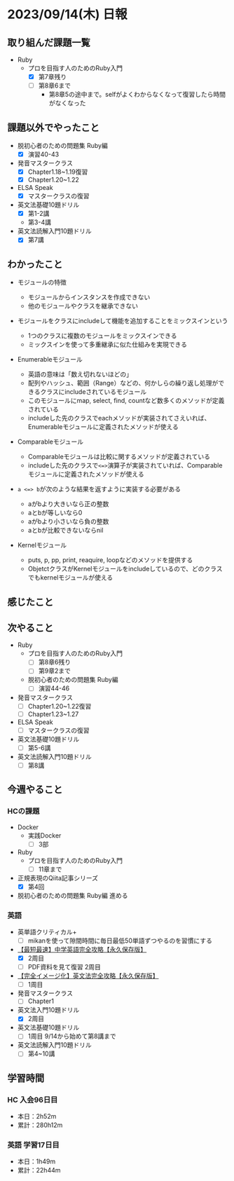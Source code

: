 # 2023/09/14(木) 日報

## 取り組んだ課題一覧

- Ruby
  - プロを目指す人のためのRuby入門
    - [x] 第7章残り
    - [ ] 第8章6まで
      - 第8章5の途中まで。selfがよくわからなくなって復習したら時間がなくなった

## 課題以外でやったこと

- 脱初心者のための問題集 Ruby編
  - [x] 演習40-43

- 発音マスタークラス
  - [x] Chapter1.18~1.19復習
  - [x] Chapter1.20~1.22
- ELSA Speak
  - [x] マスタークラスの復習
- 英文法基礎10題ドリル
  - [x] 第1-2講
  - 第3-4講
- 英文法読解入門10題ドリル
  - [x] 第7講

## わかったこと

- モジュールの特徴
  - モジュールからインスタンスを作成できない
  - 他のモジュールやクラスを継承できない

- モジュールをクラスにincludeして機能を追加することをミックスインという
  - 1つのクラスに複数のモジュールをミックスインできる
  - ミックスインを使って多重継承に似た仕組みを実現できる

- Enumerableモジュール
  - 英語の意味は「数え切れないほどの」
  - 配列やハッシュ、範囲（Range）などの、何かしらの繰り返し処理ができるクラスにincludeされているモジュール
  - このモジュールにmap, select, find, countなど数多くのメソッドが定義されている
  - includeした先のクラスでeachメソッドが実装されてさえいれば、Enumerableモジュールに定義されたメソッドが使える

- Comparableモジュール
  - Comparableモジュールは比較に関するメソッドが定義されている
  - includeした先のクラスで`<=>`演算子が実装されていれば、Comparableモジュールに定義されたメソッドが使える

- `a <=> b`が次のような結果を返すように実装する必要がある
  - aがbより大きいなら正の整数
  - aとbが等しいなら0
  - aがbより小さいなら負の整数
  - aとbが比較できないならnil

- Kernelモジュール
  - puts, p, pp, print, reaquire, loopなどのメソッドを提供する
  - ObjetctクラスがKernelモジュールをincludeしているので、どのクラスでもkernelモジュールが使える

## 感じたこと

## 次やること

- Ruby
  - プロを目指す人のためのRuby入門
    - [ ] 第8章6残り
    - [ ] 第9章2まで
  - 脱初心者のための問題集 Ruby編
    - [ ] 演習44-46

- 発音マスタークラス
  - [ ] Chapter1.20~1.22復習
  - [ ] Chapter1.23~1.27
- ELSA Speak
  - [ ] マスタークラスの復習
- 英文法基礎10題ドリル
  - [ ] 第5-6講
- 英文法読解入門10題ドリル
  - [ ] 第8講

## 今週やること

### HCの課題

- Docker
  - 実践Docker
    - [ ] 3部

- Ruby
  - プロを目指す人のためのRuby入門
    - [ ] 11章まで

- 正規表現のQiita記事シリーズ
  - [x] 第4回

- 脱初心者のための問題集 Ruby編 進める

### 英語

- 英単語クリティカル+
  - [ ] mikanを使って隙間時間に毎日最低50単語ずつやるのを習慣にする
- [【最短最速】中学英語完全攻略【永久保存版】](https://youtu.be/-d-CgIl1ce4?si=zrok9COv967OIJQ7)
  - [x] 2周目
  - [ ] PDF資料を見て復習 2周目
- [【完全イメージ化】英文法完全攻略【永久保存版】](https://youtu.be/c1xbL9Ql4F0?si=f3kFSn2FOjloqZXc)
  - [ ] 1周目
- 発音マスタークラス
  - [ ] Chapter1
- 英文法入門10題ドリル
  - [x] 2周目
- 英文法基礎10題ドリル
  - [ ] 1周目 9/14から始めて第8講まで
- 英文法読解入門10題ドリル
  - [ ] 第4~10講

## 学習時間

### HC 入会96日目

- 本日：2h52m
- 累計：280h12m

### 英語 学習17日目

- 本日：1h49m
- 累計：22h44m
